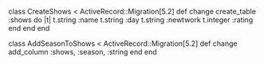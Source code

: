 class CreateShows < ActiveRecord::Migration[5.2]
   def change
    create_table :shows do |t|
        t.string :name
        t.string :day
        t.string :newtwork
        t.integer :rating
        end
    end
end

class AddSeasonToShows < ActiveRecord::Migration[5.2]
   def change
        add_column :shows, :season, :string
   end
end